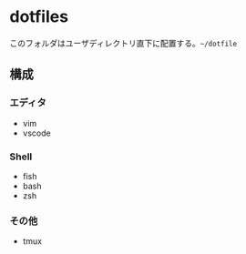 # dotfiles
このフォルダはユーザディレクトリ直下に配置する。`~/dotfile`

## 構成
### エディタ
- vim
- vscode

### Shell
- fish
- bash
- zsh

### その他
- tmux

